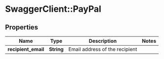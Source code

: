 # SwaggerClient::PayPal

## Properties
Name | Type | Description | Notes
------------ | ------------- | ------------- | -------------
**recipient_email** | **String** | Email address of the recipient | 


